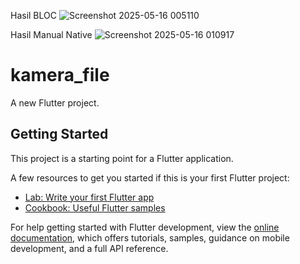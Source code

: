 Hasil BLOC
![Screenshot 2025-05-16 005110](https://github.com/user-attachments/assets/f7d510ba-f094-4eba-beb5-1104a52b34d1)

Hasil Manual Native
![Screenshot 2025-05-16 010917](https://github.com/user-attachments/assets/fd54f924-a885-415f-b610-419bfa335758)


# kamera_file

A new Flutter project.

## Getting Started

This project is a starting point for a Flutter application.

A few resources to get you started if this is your first Flutter project:

- [Lab: Write your first Flutter app](https://docs.flutter.dev/get-started/codelab)
- [Cookbook: Useful Flutter samples](https://docs.flutter.dev/cookbook)

For help getting started with Flutter development, view the
[online documentation](https://docs.flutter.dev/), which offers tutorials,
samples, guidance on mobile development, and a full API reference.
